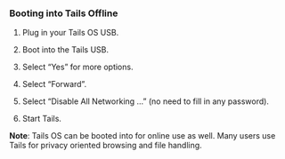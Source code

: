 ### Booting into Tails Offline

1. Plug in your Tails OS USB.

2. Boot into the Tails USB.

3. Select “Yes” for more options.

4. Select “Forward”.

5. Select “Disable All Networking …” (no need to fill in any password).

6. Start Tails.

**Note**: Tails OS can be booted into for online use as well. Many users use Tails for privacy oriented browsing and file handling.